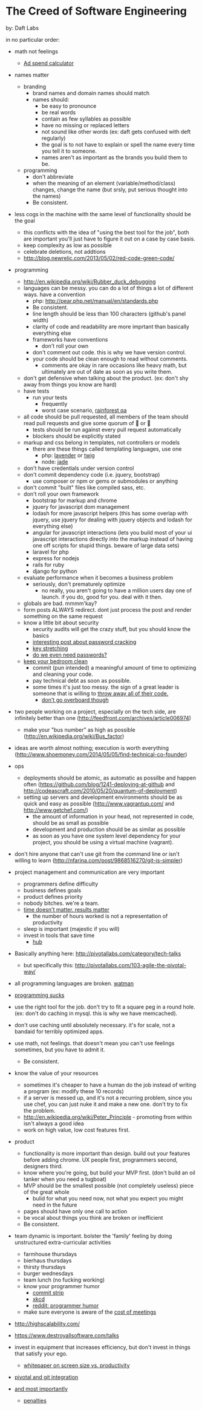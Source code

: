 The Creed of Software Engineering
=================================
by: Daft Labs

in no particular order:

- math not feelings
  - [Ad spend calculator](http://ad-spend-calculator.qwilr.com/)
- names matter
  - branding 
    - brand names and domain names should match
    - names should:
      - be easy to pronounce
      - be real words
      - contain as few syllables as possible
      - have no missing or replaced letters
      - not sound like other words (ex: daft gets confused with deft regularly)
      - the goal is to not have to explain or spell the name every time you tell it to someone.
      - names aren't as important as the brands you build them to be.
  - programming
    - don't abbreviate
    - when the meaning of an element (variable/method/class) changes, change the name (but srsly, put serious thought into the names)
    - Be consistent.

- less cogs in the machine with the same level of functionality should be the goal
  - this conflicts with the idea of "using the best tool for the job", both are important you'll just have to figure it out on a case by case basis.
  - keep complexity as low as possible
  - celebrate deletions, not addtions
  - http://blog.newrelic.com/2013/05/02/red-code-green-code/

- programming
  - http://en.wikipedia.org/wiki/Rubber_duck_debugging
  - languages can be messy. you can do a lot of things a lot of different ways. have a convention
    - php: http://pear.php.net/manual/en/standards.php
    - Be consistent.
    - line length should be less than 100 characters (github's panel width)
    - clarity of code and readability are more imprtant than basically everything else
    - frameworks have conventions
      - don't roll your own
    - don't comment out code. this is why we have version control.
    - your code should be clean enough to read without comments.
      - comments are okay in rare occasions like heavy math, but ultimately are out of date as soon as you write them.
  - don't get defensive when talking about the product. (ex: don't shy away from things you know are hard)
  - have tests
    - run your tests
      - frequently
      - worst case scenario, [rainforest qa](https://www.rainforestqa.com/)
  - all code should be pull requested, all members of the team should read pull requests and give some quorum of :cake: or :princess:
    - tests should be run against every pull request automatically
    - blockers should be explicitly stated
  - markup and css belong in templates, not controllers or models
    - there are these things called templating languages, use one
      - php: [lavender](https://github.com/golavender/lavender) or [twig](http://twig.sensiolabs.org/)
      - node: [jade](http://jade-lang.com/)
  - don't have credentials under version control
  - don't commit dependency code (i.e. jquery, bootstrap)
    - use composer or npm or gems or submodules or anything
  - don't commit "built" files like compiled sass, etc.
  - don't roll your own framework
    - bootstrap for markup and chrome
    - jquery for javascript dom management
    - lodash for more javascript helpers (this has some overlap with jquery, use jquery for dealing with jquery objects and lodash for everything else)
    - angular for javascript interactions (lets you build most of your ui javascript interactions directly into the markup instead of having one off scripts for stupid things. beware of large data sets)
    - laravel for php
    - express for nodejs
    - rails for ruby
    - django for python
  - evaluate performance when it becomes a business problem
    - seriously, don't prematurely optimize
      - no really, you aren't going to have a million users day one of launch. if you do, good for you. deal with it then.
  - globals are bad. mmmm'kay?
  - form posts ALWAYS redirect. dont just process the post and render something on the same request
  - know a little bit about security
    - security audits will get the crazy stuff, but you should know the basics
    - [interesting post about password cracking](https://community.qualys.com/blogs/securitylabs/2012/06/08/lessons-learned-from-cracking-2-million-linkedin-passwords)
    - [key stretching](http://en.wikipedia.org/wiki/Key_stretching)
    - [do we even need passwords?](https://medium.com/cyber-security/9ed56d483eb)
  - [keep your bedroom clean](http://www.commitstrip.com/en/page/6/)
    - commit (pun intended) a meaningful amount of time to optimizing and cleaning your code.
    - pay technical debt as soon as possible.
    - some times it's just too messy. the sign of a great leader is someone that is willing to [throw away all of their code.](http://www.commitstrip.com/en/page/21/)
      - [don't go overboard though](http://www.commitstrip.com/en/page/50/)

- two people working on a project, especially on the tech side, are infinitely better than one (http://feedfront.com/archives/article006974)
  - make your "bus number" as high as possible (http://en.wikipedia.org/wiki/Bus_factor)

- ideas are worth almost nothing; execution is worth everything (http://www.shoemoney.com/2014/05/05/find-technical-co-founder)

- ops
  - deployments should be atomic, as automatic as possilbe and happen often (https://github.com/blog/1241-deploying-at-github and http://codeascraft.com/2010/05/20/quantum-of-deployment)
  - setting up servers and development environments should be as quick and easy as possible (http://www.vagrantup.com/ and http://www.getchef.com/)
    - the amount of information in your head, not represented in code, should be as small as possible
    - development and production should be as similar as possible
    - as soon as you have one system level dependency for your project, you should be using a virtual machine (vagrant).
- don't hire anyone that can't use git from the command line or isn't willing to learn (http://nfarina.com/post/9868516270/git-is-simpler)
- project management and communication are very important
  - programmers define difficulty
  - business defines goals
  - product defines priority
  - nobody bitches. we're a team.
  - [time doesn't matter. results matter](http://www.commitstrip.com/en/page/35/)
    - the number of hours worked is not a representation of productivity
  - sleep is important (majestic if you will)
  - invest in tools that save time
    - [hub](https://github.com/github/hub)

- Basically anything here: http://pivotallabs.com/category/tech-talks
  - but specifically this: http://pivotallabs.com/103-agile-the-pivotal-way/

- all programming languages are broken. [watman](https://www.destroyallsoftware.com/talks/wat)
- [programming sucks](http://stilldrinking.org/programming-sucks)

- use the right tool for the job. don't try to fit a square peg in a round hole. (ex: don't do caching in mysql. this is why we have memcached).

- don't use caching until absolutely necessary. it's for scale, not a bandaid for terribly optimized apps.

- use math, not feelings. that doesn't mean you can't use feelings sometimes, but you have to admit it.
  - Be consistent.

- know the value of your resources
  - sometimes it's cheaper to have a human do the job instead of writing a program (ex: modify these 10 records)
  - if a server is messed up, and it's not a recurring problem, since you use chef, you can just nuke it and make a new one. don't try to fix the problem.
  - http://en.wikipedia.org/wiki/Peter_Principle - promoting from within isn't always a good idea
  - work on high value, low cost features first.

- product
  - functionality is more important than design. build out your features before adding chrome. UX people first, programmers second, designers third.
  - know where you're going, but build your MVP first. (don't build an oil tanker when you need a tugboat)
  - MVP should be the smallest possible (not completely useless) piece of the great whole
    - bulid for what you need now, not what you expect you might need in the future
  - pages should have only one call to action
  - be vocal about things you think are broken or inefficient
  - Be consistent.
- team dynamic is important. bolster the 'family' feeling by doing unstructured extra-curricular activities
  - farmhouse thursdays
  - bierhaus thursdays
  - thirsty thursdays
  - burger wednesdays
  - team lunch (no fucking working)
  - know your programmer humor
    - [commit strip](http://www.commitstrip.com/en/)
    - [xkcd](http://xkcd.com/)
    - [reddit: programmer humor](http://www.reddit.com/r/programmerhumor)
  - make sure everyone is aware of the [cost of meetings](http://tobytripp.github.io/meeting-ticker/)

- http://highscalability.com/
- https://www.destroyallsoftware.com/talks

- invest in equipment that increases efficiency, but don't invest in things that satisfy your ego.
  - [whitepaper on screen size vs. productivity](http://pfeifferreport.com/Cin_Disp30_Bench_Rep.pdf)
- [pivotal and git integration](http://pivotallabs.com/level-up-your-development-workflow-with-github-pivotal-tracker/)

- [and most importantly](https://www.youtube.com/watch?v=b6kgS_AwuH0)
  - [penalties](http://www.commitstrip.com/en/page/42/)
